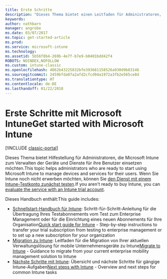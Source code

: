```yaml
---
title: Erste Schritte
description: "Dieses Thema bietet einen Leitfaden für Administratoren, um Microsoft Intune in der von ihnen verwalteten Produktionsumgebung des Unternehmens bereitzustellen."
keywords: 
author: nathbarn
manager: angrobe
ms.date: 03/07/2017
ms.topic: get-started-article
ms.prod: 
ms.service: microsoft-intune
ms.technology: 
ms.assetid: 5b56f8b4-269b-4e7f-b7e9-b0401bdd42f4
ROBOTS: NOINDEX,NOFOLLOW
ms.custom: intune-classic
ms.openlocfilehash: 4062b43225832bfe393681158526a930d9b83146
ms.sourcegitcommit: 2459bfda07a2afd2cfcd94a1972a3fb2e565ce8d
ms.translationtype: HT
ms.contentlocale: de-DE
ms.lasthandoff: 01/22/2018
---
```

# <a name="get-started-with-microsoft-intune"></a><span data-ttu-id="7ac77-103">Erste Schritte mit Microsoft Intune</span><span class="sxs-lookup"><span data-stu-id="7ac77-103">Get started with Microsoft Intune</span></span>

[!INCLUDE [classic-portal](../includes/classic-portal.md)]

<span data-ttu-id="7ac77-104">Dieses Thema bietet Hilfestellung für Administratoren, die Microsoft Intune zum Verwalten der Geräte und Dienste für ihre Benutzer einsetzen möchten.</span><span class="sxs-lookup"><span data-stu-id="7ac77-104">This topic helps administrators who are ready to start using Microsoft Intune to manage devices and services for their users.</span></span> <span data-ttu-id="7ac77-105">Wenn Sie Intune noch nicht erwerben möchten, können Sie [den Dienst mit einem Intune-Testkonto zunächst testen](/intune-classic/understand-explore/mobile-device-management-trial-guide-microsoft-intune).</span><span class="sxs-lookup"><span data-stu-id="7ac77-105">If you aren't ready to buy Intune, you can [evaluate the service with an Intune trial account](/intune-classic/understand-explore/mobile-device-management-trial-guide-microsoft-intune).</span></span>

<span data-ttu-id="7ac77-106">Dieses Handbuch enthält:</span><span class="sxs-lookup"><span data-stu-id="7ac77-106">This guide includes:</span></span>
- <span data-ttu-id="7ac77-107">[Schnellstart-Handbuch für Intune](/intune/setup-steps): Schritt-für-Schritt-Anleitung für die Übertragung Ihres Testabonnements vom Test zum Enterprise Management oder für die Einrichtung eines neuen Abonnements für Ihre Organisation</span><span class="sxs-lookup"><span data-stu-id="7ac77-107">[Quick start guide for Intune](/intune/setup-steps) - Step-by-step instructions to transfer your trial subscription from testing to enterprise management or to set up a new subscription for your organization</span></span>
- <span data-ttu-id="7ac77-108">[Migration zu Intune](/intune/migration-guide): Leitfaden für die Migration von Ihrer aktuellen Verwaltungslösung für mobile Unternehmensgeräte zu Intune</span><span class="sxs-lookup"><span data-stu-id="7ac77-108">[Migrate to Intune](/intune/migration-guide) - Guidance to migrate from your current enterprise mobility management solution to Intune</span></span>
- <span data-ttu-id="7ac77-109">[Nächste Schritte mit Intune](prevent-company-data-leaks-from-Office-365-mobile-apps.md): Übersicht und nächste Schritte für gängige Intune-Aufgaben</span><span class="sxs-lookup"><span data-stu-id="7ac77-109">[Next steps with Intune](prevent-company-data-leaks-from-Office-365-mobile-apps.md) - Overview and next steps for common Intune tasks</span></span>
